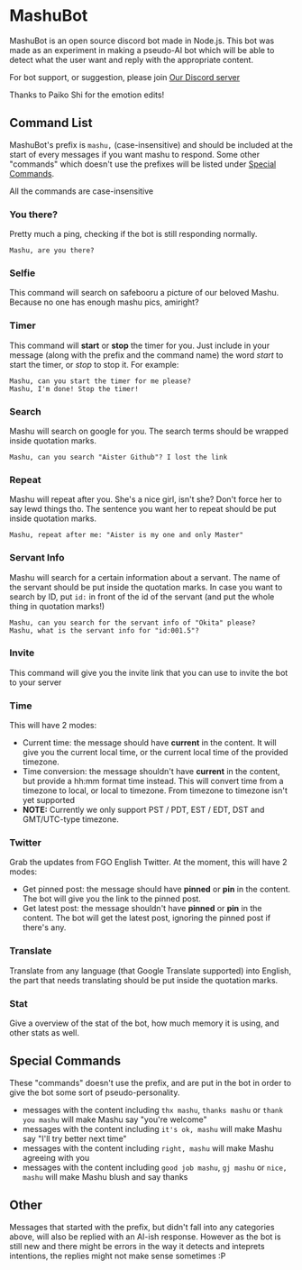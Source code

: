 # MashuBot
MashuBot is an open source discord bot made in Node.js. This bot was made as an experiment in making a pseudo-AI bot which will be able to detect what the user want and reply with the appropriate content.

For bot support, or suggestion, please join [Our Discord server](http://discord.gg/VcYEefZ)

Thanks to Paiko Shi for the emotion edits!

## Command List
MashuBot's prefix is `mashu,` (case-insensitive) and should be included at the start of every messages if you want mashu to respond. Some other "commands" which doesn't use the prefixes will be listed under [Special Commands](#special).

All the commands are case-insensitive

### You there?
Pretty much a ping, checking if the bot is still responding normally.
```
Mashu, are you there?
```

### Selfie
This command will search on safebooru a picture of our beloved Mashu. Because no one has enough mashu pics, amiright?

### Timer
This command will **start** or **stop** the timer for you. Just include in your message (along with the prefix and the command name) the word *start* to start the timer, or *stop* to stop it. For example:
```
Mashu, can you start the timer for me please?
Mashu, I'm done! Stop the timer!
```

### Search
Mashu will search on google for you. The search terms should be wrapped inside quotation marks.
```
Mashu, can you search "Aister Github"? I lost the link
```

### Repeat
Mashu will repeat after you. She's a nice girl, isn't she? Don't force her to say lewd things tho. The sentence you want her to repeat should be put inside quotation marks.
```
Mashu, repeat after me: "Aister is my one and only Master"
```

### Servant Info
Mashu will search for a certain information about a servant. The name of the servant should be put inside the quotation marks. In case you want to search by ID, put `id:` in front of the id of the servant (and put the whole thing in quotation marks!)
```
Mashu, can you search for the servant info of "Okita" please?
Mashu, what is the servant info for "id:001.5"?
```

### Invite
This command will give you the invite link that you can use to invite the bot to your server

### Time
This will have 2 modes:
- Current time: the message should have **current** in the content. It will give you the current local time, or the current local time of the provided timezone.
- Time conversion: the message shouldn't have **current** in the content, but provide a hh:mm format time instead. This will convert time from a timezone to local, or local to timezone. From timezone to timezone isn't yet supported
- **NOTE:** Currently we only support PST / PDT, EST / EDT, DST and GMT/UTC-type timezone.

### Twitter
Grab the updates from FGO English Twitter. At the moment, this will have 2 modes:
- Get pinned post: the message should have **pinned** or **pin** in the content. The bot will give you the link to the pinned post.
- Get latest post: the message shouldn't have **pinned** or **pin** in the content. The bot will get the latest post, ignoring the pinned post if there's any.

### Translate
Translate from any language (that Google Translate supported) into English, the part that needs translating should be put inside the quotation marks.

### Stat
Give a overview of the stat of the bot, how much memory it is using, and other stats as well.

## Special Commands
These "commands" doesn't use the prefix, and are put in the bot in order to give the bot some sort of pseudo-personality.
- messages with the content including `thx mashu`, `thanks mashu` or `thank you mashu` will make Mashu say "you're welcome"
- messages with the content including `it's ok, mashu` will make Mashu say "I'll try better next time"
- messages with the content including `right, mashu` will make Mashu agreeing with you
- messages with the content including `good job mashu`, `gj mashu` or `nice, mashu` will make Mashu blush and say thanks

## Other
Messages that started with the prefix, but didn't fall into any categories above, will also be replied with an AI-ish response. However as the bot is still new and there might be errors in the way it detects and inteprets intentions, the replies might not make sense sometimes :P